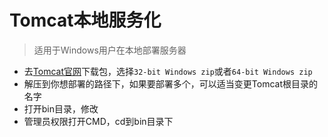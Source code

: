 # Tomcat本地服务化

> 适用于Windows用户在本地部署服务器

- 去[Tomcat官网](https://tomcat.apache.org/download-90.cgi)下载包，选择`32-bit Windows zip`或者`64-bit Windows zip`
- 解压到你想部署的路径下，如果要部署多个，可以适当变更Tomcat根目录的名字
- 打开bin目录，修改
- 管理员权限打开CMD，cd到bin目录下
